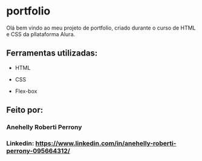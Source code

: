 # portfolio

Olá bem vindo ao meu projeto de portfolio, criado durante o curso de HTML e CSS da pllataforma Alura.

 
## Ferramentas utilizadas:

* HTML

* CSS

* Flex-box

## Feito por:

### Anehelly Roberti Perrony

### Linkedin: https://www.linkedin.com/in/anehelly-roberti-perrony-095664312/
```
